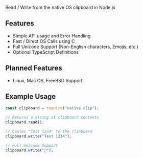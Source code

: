 Read / Write from the native OS clipboard in Node.js

## Features
- Simple API usage and Error Handling
- Fast / Direct OS Calls using C
- Full Unicode Support (Non-English characters, Emojis, etc.)
- Optional TypeScript Definitions

## Planned Features
- Linux, Mac OS, FreeBSD Support

## Example Usage
 ```js
const clipboard = require("native-clip");

// Returns a string of clipboard contents
clipboard.read();

// Copies "Test 1234" to the clipboard
clipboard.write("Test 1234");

// Full Unicode Support
clipboard.write("🥑");
 ```
